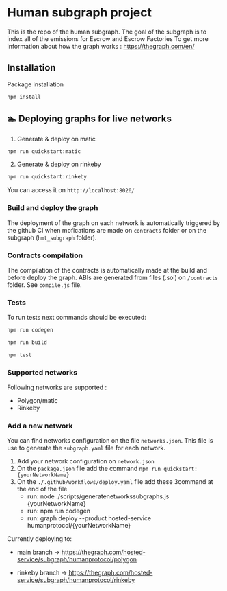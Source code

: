# Human subgraph project

This is the repo of the human subgraph.
The goal of the subgraph is to index all of the emissions for Escrow and Escrow Factories
To get more information about how the graph works : https://thegraph.com/en/

## Installation

Package installation

```
npm install
```


## 🏊 Deploying graphs for live networks

1. Generate & deploy on matic

```bash
npm run quickstart:matic
```

2. Generate & deploy on rinkeby

```bash
npm run quickstart:rinkeby
```

You can access it on `http://localhost:8020/`

### Build and deploy the graph

The deployment of the graph on each network is automatically triggered by the github CI when mofications are made on `contracts` folder or on the subgraph (`hmt_subgraph` folder).


### Contracts compilation

The compilation of the contracts is automatically made at the build and before deploy the graph. ABIs are generated from files (.sol) on `/contracts` folder.
See `compile.js` file.

### Tests
To run tests next commands should be executed:

```bash
npm run codegen

npm run build

npm test
```

### Supported networks

Following networks are supported : 

- Polygon/matic
- Rinkeby

### Add a new network

You can find networks configuration on the file `networks.json`. This file is use to generate the `subgraph.yaml` file for each network. 

1. Add your network configuration on `network.json`
2. On the `package.json` file add the command `npm run quickstart:{yourNetworkName}`
2. On the `./.github/workflows/deploy.yaml` file add these 3command at the end of the file
      - run: node ./scripts/generatenetworkssubgraphs.js {yourNetworkName}
      - run: npm run codegen
      - run: graph deploy --product hosted-service humanprotocol/{yourNetworkName}



Currently deploying to:

- main branch -> https://thegraph.com/hosted-service/subgraph/humanprotocol/polygon

- rinkeby branch -> https://thegraph.com/hosted-service/subgraph/humanprotocol/rinkeby
